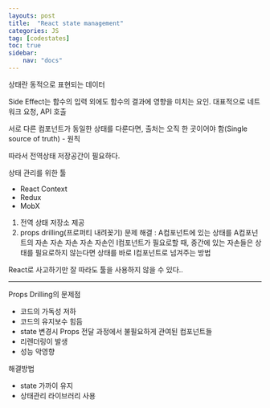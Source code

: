 ```yaml
---
layouts: post
title:  "React state management"
categories: JS
tag: [codestates]
toc: true
sidebar:
    nav: "docs"
---
```


상태란 동적으로 표현되는 데이터

Side Effect는 함수의 입력 외에도 함수의 결과에 영향을 미치는 요인. 대표적으로 네트워크 요청, API 호출

서로 다른 컴포넌트가 동일한 상태를 다룬다면, 출처는 오직 한 곳이어야 함(Single source of truth) - 원칙

따라서 전역상태 저장공간이 필요하다.

상태 관리를 위한 툴
- React Context
- Redux
- MobX

1. 전역 상태 저장소 제공
2. props drilling(프로퍼티 내려꽂기) 문제 해결
    : A컴포넌트에 있는 상태를 A컴포넌트의 자손 자손 자손 자손 자손인 I컴포넌트가 필요로할 때, 중간에 있는 자손들은 상태를 필요로하지 않는다면 상태를 바로 I컴포넌트로 넘겨주는 방법

React로 사고하기만 잘 따라도 툴을 사용하지 않을 수 있다..

---

Props Drilling의 문제점

- 코드의 가독성 저하
- 코드의 유지보수 힘듬
- state 변경시 Props 전달 과정에서 불필요하게 관여된 컴포넌트들
- 리렌더링이 발생
- 성능 악영향

해결방법

- state 가까이 유지
- 상태관리 라이브러리 사용